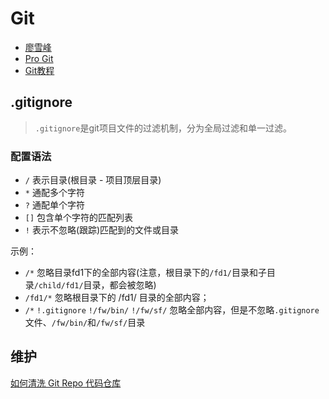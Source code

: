 # Git

- [廖雪峰](http://www.liaoxuefeng.com/wiki/0013739516305929606dd18361248578c67b8067c8c017b000/0013743858312764dca7ad6d0754f76aa562e3789478044000)
- [Pro Git](http://git.oschina.net/progit/)
- [Git教程](http://www.cnblogs.com/zhangjing230/archive/2012/05/09/2489745.html)

## .gitignore
> `.gitignore`是git项目文件的过滤机制，分为全局过滤和单一过滤。

### 配置语法

- `/` 表示目录(根目录 - 项目顶层目录)
- `*` 通配多个字符
- `?` 通配单个字符
- `[]` 包含单个字符的匹配列表
- `!` 表示不忽略(跟踪)匹配到的文件或目录

示例：

- `/*`
  忽略目录fd1下的全部内容(注意，根目录下的`/fd1/`目录和子目录`/child/fd1/`目录，都会被忽略)
- `/fd1/*`
  忽略根目录下的 /fd1/ 目录的全部内容；
- `/*`
  `!.gitignore`
  `!/fw/bin/`
  `!/fw/sf/`
  忽略全部内容，但是不忽略`.gitignore`文件、`/fw/bin/`和`/fw/sf/`目录

## 维护

[如何清洗 Git Repo 代码仓库](http://www.open-open.com/lib/view/open1414632626075.html)